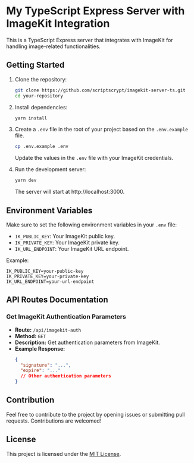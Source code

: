 
# My TypeScript Express Server with ImageKit Integration

This is a TypeScript Express server that integrates with ImageKit for handling image-related functionalities.

## Getting Started

1. Clone the repository:

   ```bash
   git clone https://github.com/scriptscrypt/imagekit-server-ts.git
   cd your-repository
   ```

2. Install dependencies:

   ```bash
   yarn install
   ```

3. Create a `.env` file in the root of your project based on the `.env.example` file.

   ```bash
   cp .env.example .env
   ```

   Update the values in the `.env` file with your ImageKit credentials.

4. Run the development server:

   ```bash
   yarn dev
   ```

   The server will start at http://localhost:3000.

## Environment Variables

Make sure to set the following environment variables in your `.env` file:

- `IK_PUBLIC_KEY`: Your ImageKit public key.
- `IK_PRIVATE_KEY`: Your ImageKit private key.
- `IK_URL_ENDPOINT`: Your ImageKit URL endpoint.

Example:

```dotenv
IK_PUBLIC_KEY=your-public-key
IK_PRIVATE_KEY=your-private-key
IK_URL_ENDPOINT=your-url-endpoint
```

## API Routes Documentation

### Get ImageKit Authentication Parameters

- **Route:** `/api/imagekit-auth`
- **Method:** `GET`
- **Description:** Get authentication parameters from ImageKit.
- **Example Response:**
  ```json
  {
    "signature": "...",
    "expire": "..."
    // Other authentication parameters
  }
  ```

## Contribution

Feel free to contribute to the project by opening issues or submitting pull requests. Contributions are welcomed!

## License

This project is licensed under the [MIT License](LICENSE).
